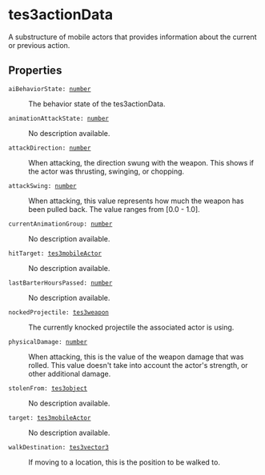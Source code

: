 # tes3actionData

A substructure of mobile actors that provides information about the current or previous action.

## Properties

<dl class="describe">
<dt><code class="descname">aiBehaviorState: <a href="https://mwse.readthedocs.io/en/latest/lua/type/number.html">number</a></code></dt>
<dd>

The behavior state of the tes3actionData.

</dd>
<dt><code class="descname">animationAttackState: <a href="https://mwse.readthedocs.io/en/latest/lua/type/number.html">number</a></code></dt>
<dd>

No description available.

</dd>
<dt><code class="descname">attackDirection: <a href="https://mwse.readthedocs.io/en/latest/lua/type/number.html">number</a></code></dt>
<dd>

When attacking, the direction swung with the weapon. This shows if the actor was thrusting, swinging, or chopping.

</dd>
<dt><code class="descname">attackSwing: <a href="https://mwse.readthedocs.io/en/latest/lua/type/number.html">number</a></code></dt>
<dd>

When attacking, this value represents how much the weapon has been pulled back. The value ranges from [0.0 - 1.0].

</dd>
<dt><code class="descname">currentAnimationGroup: <a href="https://mwse.readthedocs.io/en/latest/lua/type/number.html">number</a></code></dt>
<dd>

No description available.

</dd>
<dt><code class="descname">hitTarget: <a href="https://mwse.readthedocs.io/en/latest/lua/type/tes3mobileActor.html">tes3mobileActor</a></code></dt>
<dd>

No description available.

</dd>
<dt><code class="descname">lastBarterHoursPassed: <a href="https://mwse.readthedocs.io/en/latest/lua/type/number.html">number</a></code></dt>
<dd>

No description available.

</dd>
<dt><code class="descname">nockedProjectile: <a href="https://mwse.readthedocs.io/en/latest/lua/type/tes3weapon.html">tes3weapon</a></code></dt>
<dd>

The currently knocked projectile the associated actor is using.

</dd>
<dt><code class="descname">physicalDamage: <a href="https://mwse.readthedocs.io/en/latest/lua/type/number.html">number</a></code></dt>
<dd>

When attacking, this is the value of the weapon damage that was rolled. This value doesn't take into account the actor's strength, or other additional damage.

</dd>
<dt><code class="descname">stolenFrom: <a href="https://mwse.readthedocs.io/en/latest/lua/type/tes3object.html">tes3object</a></code></dt>
<dd>

No description available.

</dd>
<dt><code class="descname">target: <a href="https://mwse.readthedocs.io/en/latest/lua/type/tes3mobileActor.html">tes3mobileActor</a></code></dt>
<dd>

No description available.

</dd>
<dt><code class="descname">walkDestination: <a href="https://mwse.readthedocs.io/en/latest/lua/type/tes3vector3.html">tes3vector3</a></code></dt>
<dd>

If moving to a location, this is the position to be walked to.

</dd>
</dl>
